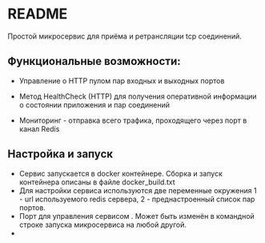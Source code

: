 # README

Простой микросервис для приёма и ретрансляции tcp соединений.
## Функциональные возможности:

* Управление о HTTP пулом пар входных и выходных портов

* Метод HealthCheck (HTTP) для получения оперативной информации о состоянии приложения и пар соединений

* Мониторинг - отправка всего трафика, проходящего через порт в канал Redis

## Настройка и запуск
* Сервис запускается в docker контейнере. Сборка и запуск контейнера описаны в файле docker_build.txt
* Для настройки сервиса используются две переменные окружения 1 - url используемого redis сервера, 2 - преднастроенный список пар портов.
* Порт для управления сервисом . Может быть изменён в командной строке запуска микросервиса на любой другой.
*
